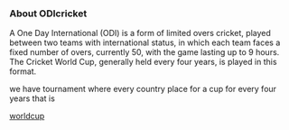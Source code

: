 ### About ODIcricket

A One Day International (ODI) is a form of limited overs cricket, played between two teams with international status, in which each team faces a fixed number of overs, currently 50, with the game lasting up to 9 hours. The Cricket World Cup, generally held every four years, is played in this format.

we have tournament where every country place for a cup for every four years that is

[worldcup](worldcup.md)

